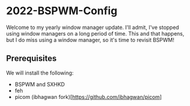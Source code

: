 # 2022-BSPWM-Config

Welcome to my yearly window manager update. I'll admit, I've stopped using window managers on a long period of time. This and that happens, but I do miss using a window manager, so it's time to revisit BSPWM!

## Prerequisites

We will install the following:

- BSPWM and SXHKD
- feh
- picom (ibhagwan fork)[https://github.com/ibhagwan/picom]
